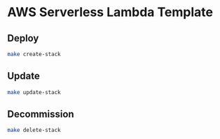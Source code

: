 # AWS Serverless Lambda Template

## Deploy

```bash
make create-stack
```

## Update

```bash
make update-stack
```

## Decommission

```bash
make delete-stack
```
